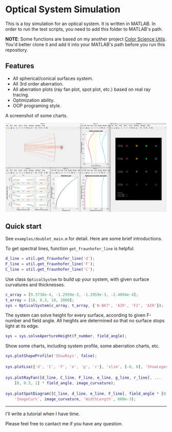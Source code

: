 # Optical System Simulation

This is a toy simulation for an optical system. It is written in MATLAB.
In order to run the test scripts, you need to add this folder to MATLAB's path.

**NOTE**: Some functions are based on my another project
[Color Science Utils](https://github.com/LoveDaisy/ColorScienceUtils).
You'd better clone it and add it into your MATLAB's path before you run this repository.

## Features

* All spherical/conical surfaces system.
* All 3rd order aberration.
* All aberration plots (ray fan plot, spot plot, etc.) based on real ray tracing.
* Optimization ability.
* OOP programing style.

A screenshot of some charts.

![](img/plots.png)

## Quick start

See `examples/doublet_main.m` for detail.
Here are some brief introductions.

To get spectral lines, function `get_fraunhofer_line` is helpful.

```matlab
d_line = util.get_fraunhofer_line('d');
F_line = util.get_fraunhofer_line('F');
C_line = util.get_fraunhofer_line('C');
```

Use class `OpticalSystem` to build up your system, with given surface curvatures and thicknesses.

```matlab
c_array = [9.3730e-4, -1.2959e-3, -1.2959e-3, -2.4094e-4];
t_array = [18, 0.3, 10, 2000];
sys = OpticalSystem(c_array, t_array, {'N-BK7', 'AIR', 'F2', 'AIR'});
```

The system can solve height for every surface, according to given F-number and field angle.
All heights are determined so that no surface stops light at its edge.

```matlab
sys = sys.solveApertureHeight(f_number, field_angle);
```

Show some charts, including system profile, some aberration charts, etc.

```matlab
sys.plotShapeProfile('ShowRays', false);

sys.plotLsa({'d', 'C', 'F', 'e', 'g', 'r'}, 'xlim', [-6, 6], 'ShowLegend', true);

sys.plotRayFan([d_line, C_line, F_line, e_line, g_line, r_line], ...
    [0, 0.5, 1] * field_angle, image_curvature);

sys.plotSpotDiagram([C_line, d_line, e_line, F_line], field_angle * [0, 0.3, 0.5, 1.0], ...
    'ImageCurv', image_curvature, 'WidthLength', 600e-3);
```

---

I'll write a tutorial when I have time.

Please feel free to cantact me if you have any question.
